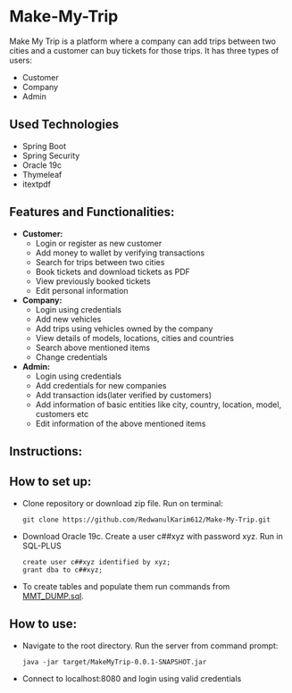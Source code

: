 # Make-My-Trip
Make My Trip is a platform where a company can add trips between two cities and a customer can buy tickets for those trips. It has three types of users:
<ul>
  <li>Customer </li>
  <li>Company </li>
  <li>Admin </li>
</ul>

## Used Technologies
<ul>
  <li> Spring Boot
  <li> Spring Security
  <li> Oracle 19c
  <li> Thymeleaf
  <li> itextpdf
  
</ul>


## Features and Functionalities:
<ul>
  <li>
    <b>Customer:</b>
    <ul>
      <li> Login or register as new customer </li>
      <li> Add money to wallet by verifying transactions </li>
      <li> Search for trips between two cities </li>
      <li> Book tickets and download tickets as PDF </li>
      <li> View previously booked tickets</li>
      <li> Edit personal information</li>
    </ul> 
  </li>
  <li>
    <b>Company:</b>
    <ul>
      <li>Login using credentials</li>
      <li>Add new vehicles</li>
      <li>Add trips using vehicles owned by the company</li>
      <li>View details of models, locations, cities and countries</li>
      <li>Search above mentioned items</li>
      <li>Change credentials</li>
    </ul>  
  </li>
  <li>
    <b>Admin:</b>
    <ul>
      <li>Login using credentials</li>
      <li>Add credentials for new companies</li>  
      <li>Add transaction ids(later verified by customers)</li>  
      <li>Add information of basic entities like city, country, location, model, customers etc </li>
      <li>Edit information of the above mentioned items</li>
    </ul>
  </li>
</ul>

## Instructions:

## How to set up:
  <ul>
    <li>Clone repository or download zip file. Run on terminal:
      
```
git clone https://github.com/RedwanulKarim612/Make-My-Trip.git
``` 
  
  <li> Download Oracle 19c. Create a user c##xyz with password xyz. Run in SQL-PLUS
    
```
create user c##xyz identified by xyz;
grant dba to c##xyz;
```
    
   <li> To create tables and populate them run commands from <a href="Dump Files/MMT_DUMP">MMT_DUMP.sql</a>.  
     
    
</ul>


## How to use:
<ul>
  <li>  Navigate to the root directory. Run the server from command prompt: 
    
```
java -jar target/MakeMyTrip-0.0.1-SNAPSHOT.jar
```
  <li> Connect to localhost:8080 and login using valid credentials
</ul>
